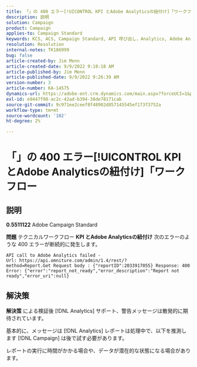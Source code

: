 ```yaml
---
title: 「」の 400 エラー[!UICONTROL KPI とAdobe Analyticsの紐付け]「ワークフロー
description: 説明
solution: Campaign
product: Campaign
applies-to: Campaign Standard
keywords: KCS, ACS, Campaign Standard, API 呼び出し，Analytics, Adobe Analyticsとの KPI の紐付け，400 エラー
resolution: Resolution
internal-notes: TK186999
bug: false
article-created-by: Jim Menn
article-created-date: 9/9/2022 9:18:18 AM
article-published-by: Jim Menn
article-published-date: 9/9/2022 9:26:39 AM
version-number: 3
article-number: KA-14575
dynamics-url: https://adobe-ent.crm.dynamics.com/main.aspx?forceUCI=1&pagetype=entityrecord&etn=knowledgearticle&id=90e43d53-2030-ed11-9db1-0022480866ad
exl-id: e9447f98-ac2c-42ad-b394-38de78171cab
source-git-commit: 9c971ee2ceef8f48902d857145545ef173f3752a
workflow-type: tm+mt
source-wordcount: '102'
ht-degree: 2%

---
```


# 「」の 400 エラー[!UICONTROL KPI とAdobe Analyticsの紐付け]「ワークフロー

## 説明


<b>0.5511122</b>
Adobe Campaign Standard

<b>問題</b>
テクニカルワークフロー <b>KPI とAdobe Analyticsの紐付け</b> 次のエラーのような 400 エラーが断続的に発生します。

```
API call to Adobe Analytics failed - Url: https://api.omniture.com/admin/1.4/rest/?method=Report.Get Request body : {"reportID":2033917055} Response: 400 Error: {"error":"report_not_ready","error_description":"Report not ready","error_uri":null}
```

## 解決策


<b>解決策</b>
による検証後 [!DNL Analytics] サポート、警告メッセージは散発的に期待されています。

基本的に、メッセージは [!DNL Analytics] レポートは処理中で、以下を推測します [!DNL Campaign] は後で試す必要があります。

レポートの実行に時間がかかる場合や、データが潜在的な状態になる場合があります。
